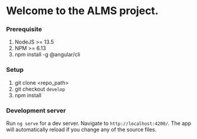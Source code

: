 # Welcome to the ALMS project.

### Prerequisite

1. NodeJS >= 13.5
2. NPM >= 6.13
3. npm install -g @angular/cli

### Setup

1. git clone <repo_path>
2. git checkout `develop`
3. npm install

### Development server

Run `ng serve` for a dev server. Navigate to `http://localhost:4200/`. The app will automatically reload if you change any of the source files.

#